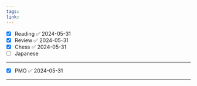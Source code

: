 ```yaml
---
tags: 
link:
---
```

- [x] Reading ✅ 2024-05-31
- [x] Review ✅ 2024-05-31
- [x] Chess ✅ 2024-05-31
- [ ] Japanese
---
- [x] PMO ✅ 2024-05-31
---
